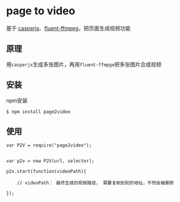 
# page to video

基于 [casperjs](http://casperjs.org)、[fluent-ffmpeg](https://github.com/schaermu/node-fluent-ffmpeg)，把页面生成视频功能

## 原理

用`casperjs`生成多张图片，再用`fluent-ffmpge`把多张图片合成视频


## 安装

npm安装

```
$ npm install page2video
```


## 使用



```
var P2V = require("page2video");


var p2v = new P2V(url, selector);

p2v.start(function(videoPath){
	
	// videoPath： 最终生成的视频路径， 需要复制到别的地址，不然会被删除

});
```

